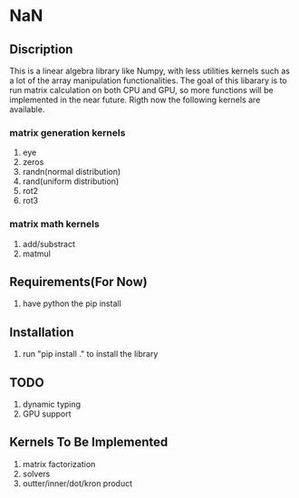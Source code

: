 # NaN
## Discription
This is a linear algebra library like Numpy, with less utilities kernels such as
a lot of the array manipulation functionalities. The goal of this libarary is to 
run matrix calculation on both CPU and GPU, so more functions will be implemented
in the near future. Rigth now the following kernels are available.
### matrix generation kernels
1. eye
2. zeros
3. randn(normal distribution)
4. rand(uniform distribution)
5. rot2
6. rot3

### matrix math kernels
1. add/substract
2. matmul

## Requirements(For Now)
1. have python the pip install

## Installation
1. run "pip install ." to install the library

## TODO
1. dynamic typing
2. GPU support

## Kernels To Be Implemented
1. matrix factorization
2. solvers
3. outter/inner/dot/kron product


